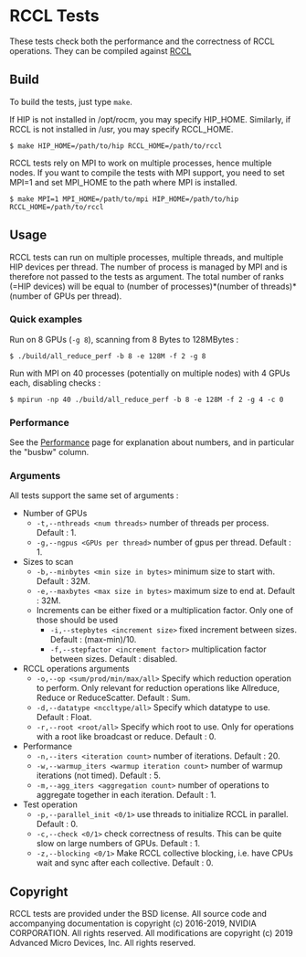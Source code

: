 # RCCL Tests

These tests check both the performance and the correctness of RCCL operations. They can be compiled against [RCCL](https://github.com/ROCmSoftwarePlatform/rccl)

## Build

To build the tests, just type `make`.

If HIP is not installed in /opt/rocm, you may specify HIP\_HOME. Similarly, if RCCL is not installed in /usr, you may specify RCCL\_HOME.

```shell
$ make HIP_HOME=/path/to/hip RCCL_HOME=/path/to/rccl
```

RCCL tests rely on MPI to work on multiple processes, hence multiple nodes. If you want to compile the tests with MPI support, you need to set MPI=1 and set MPI\_HOME to the path where MPI is installed.

```shell
$ make MPI=1 MPI_HOME=/path/to/mpi HIP_HOME=/path/to/hip RCCL_HOME=/path/to/rccl
```

## Usage

RCCL tests can run on multiple processes, multiple threads, and multiple HIP devices per thread. The number of process is managed by MPI and is therefore not passed to the tests as argument. The total number of ranks (=HIP devices) will be equal to (number of processes)\*(number of threads)\*(number of GPUs per thread).

### Quick examples

Run on 8 GPUs (`-g 8`), scanning from 8 Bytes to 128MBytes :
```shell
$ ./build/all_reduce_perf -b 8 -e 128M -f 2 -g 8
```

Run with MPI on 40 processes (potentially on multiple nodes) with 4 GPUs each, disabling checks :
```shell
$ mpirun -np 40 ./build/all_reduce_perf -b 8 -e 128M -f 2 -g 4 -c 0
```

### Performance

See the [Performance](doc/PERFORMANCE.md) page for explanation about numbers, and in particular the "busbw" column.

### Arguments

All tests support the same set of arguments :

* Number of GPUs
  * `-t,--nthreads <num threads>` number of threads per process. Default : 1.
  * `-g,--ngpus <GPUs per thread>` number of gpus per thread. Default : 1.
* Sizes to scan
  * `-b,--minbytes <min size in bytes>` minimum size to start with. Default : 32M.
  * `-e,--maxbytes <max size in bytes>` maximum size to end at. Default : 32M.
  * Increments can be either fixed or a multiplication factor. Only one of those should be used
    * `-i,--stepbytes <increment size>` fixed increment between sizes. Default : (max-min)/10.
    * `-f,--stepfactor <increment factor>` multiplication factor between sizes. Default : disabled.
* RCCL operations arguments
  * `-o,--op <sum/prod/min/max/all>` Specify which reduction operation to perform. Only relevant for reduction operations like Allreduce, Reduce or ReduceScatter. Default : Sum.
  * `-d,--datatype <nccltype/all>` Specify which datatype to use. Default : Float.
  * `-r,--root <root/all>` Specify which root to use. Only for operations with a root like broadcast or reduce. Default : 0.
* Performance
  * `-n,--iters <iteration count>` number of iterations. Default : 20.
  * `-w,--warmup_iters <warmup iteration count>` number of warmup iterations (not timed). Default : 5.
  * `-m,--agg_iters <aggregation count>` number of operations to aggregate together in each iteration. Default : 1.
* Test operation
  * `-p,--parallel_init <0/1>` use threads to initialize RCCL in parallel. Default : 0.
  * `-c,--check <0/1>` check correctness of results. This can be quite slow on large numbers of GPUs. Default : 1.
  * `-z,--blocking <0/1>` Make RCCL collective blocking, i.e. have CPUs wait and sync after each collective. Default : 0.

## Copyright

RCCL tests are provided under the BSD license.
All source code and accompanying documentation is copyright (c) 2016-2019, NVIDIA CORPORATION. All rights reserved.
All modifications are copyright (c) 2019 Advanced Micro Devices, Inc. All rights reserved.

